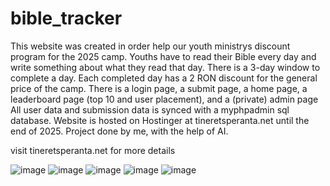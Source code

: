 ﻿# bible_tracker
This website was created in order help our youth ministrys discount program for the 2025 camp.
Youths have to read their Bible every day and write something about what they read that day.
There is a 3-day window to complete a day.
Each completed day has a 2 RON discount for the general price of the camp.
There is a login page, a submit page, a home page, a leaderboard page (top 10 and user placement), and a (private) admin page
All user data and submission data is synced with a myphpadmin sql database.
Website is hosted on Hostinger at tineretsperanta.net until the end of 2025.
Project done by me, with the help of AI.

visit tineretsperanta.net for more details

![image](https://github.com/user-attachments/assets/71c2f4dc-4a5e-4f33-9440-d857451cf340)
![image](https://github.com/user-attachments/assets/043ca232-fc29-48a1-a468-3dc1fb0e3276)
![image](https://github.com/user-attachments/assets/7d2aa98e-3277-461a-94bd-481f5145a62a)
![image](https://github.com/user-attachments/assets/9f7dbf7e-a466-476c-9b6b-1ea647b52076)
![image](https://github.com/user-attachments/assets/e347a169-16ab-4d27-80c1-4a54b8c759d4)
